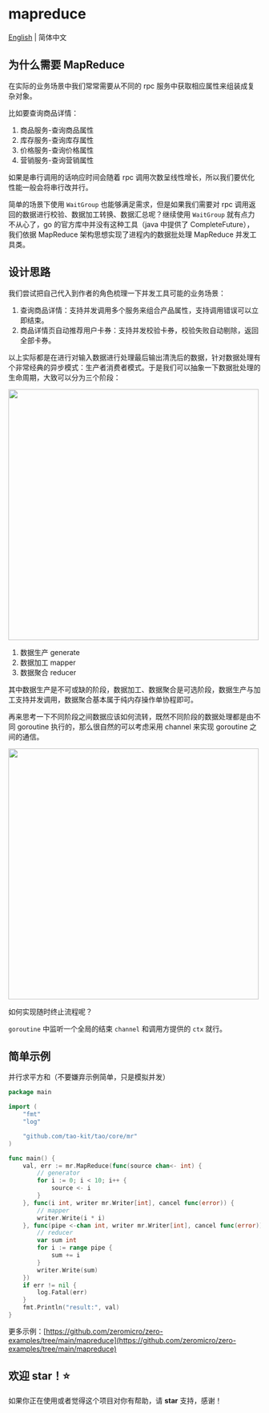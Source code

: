 # mapreduce

[English](readme.md) | 简体中文

## 为什么需要 MapReduce

在实际的业务场景中我们常常需要从不同的 rpc 服务中获取相应属性来组装成复杂对象。

比如要查询商品详情：

1. 商品服务-查询商品属性
2. 库存服务-查询库存属性
3. 价格服务-查询价格属性
4. 营销服务-查询营销属性

如果是串行调用的话响应时间会随着 rpc 调用次数呈线性增长，所以我们要优化性能一般会将串行改并行。

简单的场景下使用 `WaitGroup` 也能够满足需求，但是如果我们需要对 rpc 调用返回的数据进行校验、数据加工转换、数据汇总呢？继续使用 `WaitGroup` 就有点力不从心了，go 的官方库中并没有这种工具（java 中提供了 CompleteFuture），我们依据 MapReduce 架构思想实现了进程内的数据批处理 MapReduce 并发工具类。

## 设计思路

我们尝试把自己代入到作者的角色梳理一下并发工具可能的业务场景：

1. 查询商品详情：支持并发调用多个服务来组合产品属性，支持调用错误可以立即结束。
2. 商品详情页自动推荐用户卡券：支持并发校验卡券，校验失败自动剔除，返回全部卡券。

以上实际都是在进行对输入数据进行处理最后输出清洗后的数据，针对数据处理有个非常经典的异步模式：生产者消费者模式。于是我们可以抽象一下数据批处理的生命周期，大致可以分为三个阶段：

<img src="https://raw.githubusercontent.com/zeromicro/zero-doc/main/doc/images/mapreduce-serial-cn.png" width="500">

1. 数据生产 generate
2. 数据加工 mapper
3. 数据聚合 reducer

其中数据生产是不可或缺的阶段，数据加工、数据聚合是可选阶段，数据生产与加工支持并发调用，数据聚合基本属于纯内存操作单协程即可。

再来思考一下不同阶段之间数据应该如何流转，既然不同阶段的数据处理都是由不同 goroutine 执行的，那么很自然的可以考虑采用 channel 来实现 goroutine 之间的通信。

<img src="https://raw.githubusercontent.com/zeromicro/zero-doc/main/doc/images/mapreduce-cn.png" width="500">


如何实现随时终止流程呢？

`goroutine` 中监听一个全局的结束 `channel` 和调用方提供的 `ctx` 就行。

## 简单示例

并行求平方和（不要嫌弃示例简单，只是模拟并发）

```go
package main

import (
    "fmt"
    "log"

    "github.com/tao-kit/tao/core/mr"
)

func main() {
    val, err := mr.MapReduce(func(source chan<- int) {
        // generator
        for i := 0; i < 10; i++ {
            source <- i
        }
    }, func(i int, writer mr.Writer[int], cancel func(error)) {
        // mapper
        writer.Write(i * i)
    }, func(pipe <-chan int, writer mr.Writer[int], cancel func(error)) {
        // reducer
        var sum int
        for i := range pipe {
            sum += i
        }
        writer.Write(sum)
    })
    if err != nil {
        log.Fatal(err)
    }
    fmt.Println("result:", val)
}
```

更多示例：[https://github.com/zeromicro/zero-examples/tree/main/mapreduce](https://github.com/zeromicro/zero-examples/tree/main/mapreduce)

## 欢迎 star！⭐

如果你正在使用或者觉得这个项目对你有帮助，请 **star** 支持，感谢！
